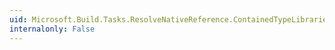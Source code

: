 ```yaml
---
uid: Microsoft.Build.Tasks.ResolveNativeReference.ContainedTypeLibraries
internalonly: False
---
```

